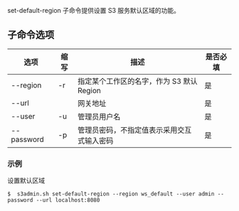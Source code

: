 set-default-region 子命令提供设置 S3 服务默认区域的功能。

## 子命令选项 ##

|选项       |缩写 |描述                                                   |是否必填|
|-----------|-----|---------------------------------------------------- |--------|
|--region   |-r   | 指定某个工作区的名字，作为 S3 默认 Region               |是      |
|--url      |     | 网关地址|是|
|--user     |-u   | 管理员用户名|是|
|--password |-p   | 管理员密码，不指定值表示采用交互式输入密码|是|

### 示例 ###

设置默认区域

   ```lang-javascript
   $  s3admin.sh set-default-region --region ws_default --user admin --password --url localhost:8080
   ```